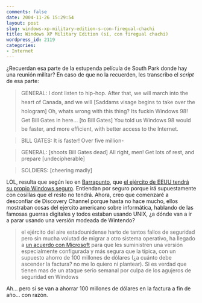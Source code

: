```yaml
---
comments: false
date: 2004-11-26 15:29:54
layout: post
slug: windows-xp-military-edition-s-con-firegual-chachi
title: Windows XP Military Edition (sí, con firegual chachi)
wordpress_id: 2119
categories:
- Internet
---
```


¿Recuerdan esa parte de la estupenda película de South Park donde hay una reunión militar? En caso de que no la recuerden, les transcribo el _script_ de esa parte:





> GENERAL: I dont listen to hip-hop. After that, we will march into the heart of Canada, and we will [Saddams visage begins to take over the hologram] Oh, whats wrong with this thing? Its fuckin Windows 98! Get Bill Gates in here… [to Bill Gates] You told us Windows 98 would be faster, and more efficient, with better access to the Internet.
> 
>   


> 
> BILL GATES: It is faster! Over five million-
> 
>   


> 
> GENERAL: [shoots Bill Gates dead] All right, men! Get lots of rest, and prepare [undecipherable]
> 
>   


> 
> SOLDIERS: [cheering madly]





LOL, resulta que según leo en  [Barrapunto](http://www.barrapunto.com), que [el ejército de EEUU tendrá su propio Windows seguro](http://barrapunto.com/articles/04/11/26/1156238.shtml). Entiendan por seguro porque irá supuestamente con cosillas que el resto no tendrá. Ahora, creo que comenzaré a desconfiar de Discovery Channel porque hasta no hace mucho, ellos mostraban cosas del ejercito americano sobre informática, hablando de las famosas guerras digitales y todos estaban usando UNIX, ¿a dónde van a ir a parar usando una versión modeada de Wintendo?





> el ejército del aire estadounidense harto de tantos fallos de seguridad pero sin mucha volutad de migrar a otro sistema operativo, ha llegado a [un acuerdo con Microsoft](http://www.techworld.com/opsys/news/index.cfm?NewsID=2666) para que les suministren una versión especialmente configurada y más segura que la típica, con un supuesto ahorro de 100 millones de dólares (¿a cuánto debe ascender la factura? no me lo quiero ni plantear). Si es verdad que tienen mas de un ataque serio semanal por culpa de los agujeros de seguridad en Windows





Ah… pero si se van a ahorrar 100 millones de dólares en la factura a fin de año… con razón.




 
